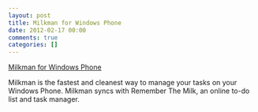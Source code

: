 ```yaml
---
layout: post
title: Milkman for Windows Phone
date: 2012-02-17 00:00
comments: true
categories: []
---
```

<a href="http://www.windowsphone.com/en-US/apps/2d14a2ea-9445-4d46-b385-8b2e45f7f6d8">Milkman for Windows Phone</a>

<p>Milkman is the fastest and cleanest way to manage your tasks on your Windows Phone. Milkman syncs with Remember The Milk, an online to-do list and task manager.</p>
